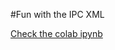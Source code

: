 #Fun with the IPC XML

[Check the colab ipynb](https://github.com/herrkrueger/funwithipcxml/blob/main/ipcbrowser.ipynb)
